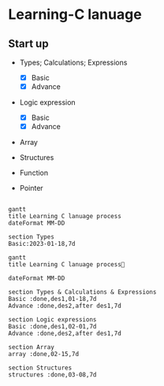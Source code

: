 # Learning-C lanuage
## Start up

- Types; Calculations; Expressions
  - [x] Basic
  - [X] Advance

- Logic expression
  - [x] Basic
  - [x] Advance 

- Array

- Structures

- Function

- Pointer

```mermaid

gantt
title Learning C lanuage process
dateFormat MM-DD

section Types
Basic:2023-01-18,7d

```


```mermaid
gantt
title Learning C lanuage process🌰

dateFormat MM-DD

section Types & Calculations & Expressions
Basic :done,des1,01-18,7d
Advance :done,des2,after des1,7d

section Logic expressions
Basic :done,des1,02-01,7d
Advance :done,des2,after des1,7d

section Array
array :done,02-15,7d

section Structures
structures :done,03-08,7d

```
